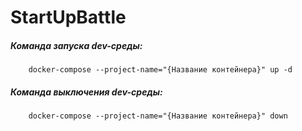 # StartUpBattle


##### Команда запуска dev-среды:
```
    docker-compose --project-name="{Название контейнера}" up -d
```


##### Команда выключения dev-среды:
```
    docker-compose --project-name="{Название контейнера}" down
```
